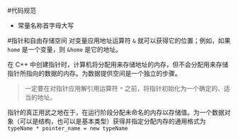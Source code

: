 #代码规范
- 常量名称首字母大写

#指针和自由存储空间
对变量应用地址运算符 `&` 就可以获得它的位置；例如，如果 `home` 是一个变量，则 `&home` 是它的地址。

在 C++ 中创建指针时，计算机将分配用来存储地址的内存，但不会分配用来存储指针所指向的数据的内存。为数据提供空间是一个独立的步骤。

>一定要在对指针应用解引用运算符 `*` 之前，将指针初始化为一个确定的、适当的地址。

指针的真正用武之地在于，在运行阶段分配未命名的内存以存储值。为一个数据对象（可以是结构，也可以是基本类型）获得并指定分配内存的通用格式为
`typeName * pointer_name = new typeName`